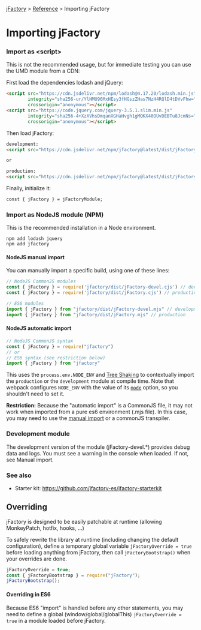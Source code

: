 [jFactory](index.md) > [Reference](ref-index.md) > Importing jFactory 

# Importing jFactory

### Import as \<script\> 

This is not the recommended usage, but for immediate testing you can use the UMD module from a CDN:

First load the dependencies lodash and jQuery:
```html
<script src="https://cdn.jsdelivr.net/npm/lodash@4.17.20/lodash.min.js" 
        integrity="sha256-ur/YlHMU96MxHEsy3fHGszZHas7NzH4RQlD4tDVvFhw=" 
        crossorigin="anonymous"></script>
<script src="https://code.jquery.com/jquery-3.5.1.slim.min.js"
        integrity="sha256-4+XzXVhsDmqanXGHaHvgh1gMQKX40OUvDEBTu8JcmNs="
        crossorigin="anonymous"></script>
```
Then load jFactory:

```html
development:
<script src="https://cdn.jsdelivr.net/npm/jfactory@latest/dist/jFactory-devel.umd.js"></script>

or 

production:
<script src="https://cdn.jsdelivr.net/npm/jfactory@latest/dist/jFactory.umd.js"></script> 
```
Finally, initialize it:
```html
const { jFactory } = jFactoryModule; 
```

### Import as NodeJS module (NPM) 

This is the recommended installation in a Node environment.

```
npm add lodash jquery 
npm add jfactory
```

#### NodeJS manual import

You can manually import a specific build, using one of these lines:

```javascript
// NodeJS CommonJS modules
const { jFactory } = require('jfactory/dist/jFactory-devel.cjs') // development
const { jFactory } = require('jfactory/dist/jFactory.cjs') // production

// ES6 modules
import { jFactory } from "jfactory/dist/jFactory-devel.mjs" // development
import { jFactory } from "jfactory/dist/jFactory.mjs" // production
```

#### NodeJS automatic import  

```javascript
// NodeJS CommonJS syntax
const { jFactory } = require("jfactory")   
// or
// ES6 syntax (see restriction below)
import { jFactory } from "jfactory"  
```

This uses the `process.env.NODE_ENV` and [Tree Shaking](https://webpack.js.org/guides/tree-shaking/) to contextually 
import the `production` or the `development` module at compile time.
Note that webpack configures `NODE_ENV` with the value of its [`mode`](https://webpack.js.org/configuration/mode/) 
option, so you shouldn't need to set it. 

**Restriction:** Because the "automatic import" is a CommonJS file, it may not work when imported from a pure es6 environment (.mjs file). 
In this case, you may need to use the [manual import](#nodejs-manual-import) or a commonJS transpiler.  
<!--
_Additional note_: 

> If you need to force a different "NODE_ENV" by ignoring the webpack "mode" option, this can be achieved 
> with the [`EnvironmentPlugin`](https://webpack.js.org/plugins/environment-plugin/):
>
>```javascript
>const webpack = require("webpack");
>
>process.env.NODE_ENV = "production";  
>
>module.exports = {
>  mode: "development",
>  entry: {app: "./app.js"},
>  plugins: [
>    new webpack.EnvironmentPlugin(['NODE_ENV']) // ignore the value of "mode"
>  ],
>} 
>```
-->
### Development module

The development version of the module (jFactory-devel.*) provides debug data and logs. 
You must see a warning in the console when loaded. If not, see Manual import. 

### See also

* Starter kit: https://github.com/jfactory-es/jfactory-starterkit
<!--
## External Dependencies

jFactory imports `lodash` and `jQuery` from its own dependencies.

However you may want to load these dependencies from external sources (CDN, custom object, etc) instead of bundling them into your project.
To do so, you can configure your bundler to exclude these imports:

In webpack:
https://webpack.js.org/configuration/externals/
```javascript
module.exports =  {
    externals: {
        'lodash' : "_",
        'jquery': "jQuery"
    }
}
```

Now webpack will use "_" and "jQuery" global variable instead of importing the modules, so
you can load them from a CDN:

```html
<script src="https://cdn.jsdelivr.net/npm/lodash@4.17.15/lodash.min.js"
        integrity="sha256-VeNaFBVDhoX3H+gJ37DpT/nTuZTdjYro9yBruHjVmoQ="
        crossorigin="anonymous"></script>
<script src="https://code.jquery.com/jquery-3.4.1.slim.min.js"
        integrity="sha256-pasqAKBDmFT4eHoN2ndd6lN370kFiGUFyTiUHWhU7k8="
        crossorigin="anonymous"></script>
```
-->
## Overriding

jFactory is designed to be easily patchable at runtime (allowing MonkeyPatch, hotfix, hooks, ...)

To safely rewrite the library at runtime (including changing the default configuration), define a temporary global variable `jFactoryOverride = true` before loading anything from jFactory, then call `jFactoryBootstrap()` when your overrides are done.
```javascript
jFactoryOverride = true;
const { jFactoryBootstrap } = require("jFactory");
jFactoryBootstrap();
```

#### Overriding in ES6

Because ES6 "import" is handled before any other statements, you may need to define a global (window/global/globalThis) `jFactoryOverride = true` in a module loaded before jFactory.